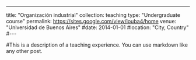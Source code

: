 ---
title: "Organización industrial"
collection: teaching
type: "Undergraduate course"
permalink: https://sites.google.com/view/iouba4/home
venue: "Universidad de Buenos Aires"
#date: 2014-01-01
#location: "City, Country"
#---

#This is a description of a teaching experience. You can use markdown like any other post.


